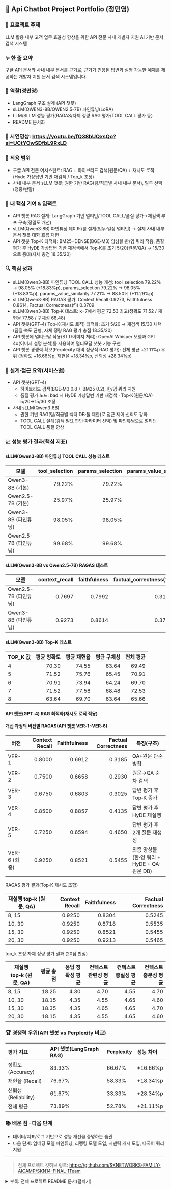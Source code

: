## 🧭 Api Chatbot Project Portfolio (정민영)

### 🧾 프로젝트 주제
LLM 활용 내부 고객 업무 효율성 향상을 위한 API 전문 사내 개발자 지원 AI 기반 문서 검색 시스템

### ✨ 한 줄 요약
구글 API 문서와 사내 내부 문서를 근거로, 근거가 인용된 답변과 실행 가능한 예제를 제공하는 개발자 지원 문서 검색 시스템입니다.

### 🙋 역할(정민영)
- LangGraph 구조 설계 (API 챗봇)
- sLLM(QWEN3-8B/QWEN2.5-7B) 파인튜닝(LoRA)
- LLM/SLLM 성능 평가(RAGAS/자체 정량 RAG 평가/TOOL CALL 평가 등)
- README 문서화

### 🔗 시연영상: https://youtu.be/fQ38bUQxsQo?si=UCtYOwSDfbL9RxLD

### 📌 적용 범위
- 구글 API 전문 어시스턴트: RAG + 하이브리드 검색(원문/QA) + 재시도 로직(Hyde 가상답변 기반 재검색 / Top_k 조정)
- 사내 내부 문서 sLLM 챗봇: 권한 기반 RAG(팀/직급별 사내 내부 문서), 말투 선택(정중/반말)

### 🧩 내 핵심 기여 & 임팩트
- API 챗봇 RAG 설계: LangGraph 기반 멀티턴/TOOL CALL/품질 평가→재검색 루프 구축(정밀도 개선)
- sLLM(Qwen3‑8B) 파인튜닝 데이터/룰 설계(업무·일상 멀티턴) → 실제 사내 내부 문서 챗봇 대화 흐름 재현
- API 챗봇 Top‑K 최적화: BM25+DENSE(BGE‑M3) 앙상블·한/영 쿼리 적용, 품질 평가 후 HyDE 가상답변 기반 재검색에서 Top‑K를 초기 5/20(원문/QA) → 15/30으로 증대(자체 총점 18.35/20)

### 🔍 핵심 성과
- sLLM(Qwen3‑8B) 파인튜닝 TOOL CALL 성능 개선: tool_selection 79.22% → 98.05% (+18.83%p), params_selection 79.22% → 98.05% (+18.83%p), params_value_similarity 77.21% → 88.50% (+11.29%p)
- sLLM(Qwen3‑8B) RAGAS 평가: Context Recall 0.9273, Faithfulness 0.8614, Factual Correctness(f1) 0.3709
- sLLM(Qwen3‑8B) Top‑K 테스트: k=7에서 평균 72.53 최고(정확도 71.52 / 재현율 77.58 / 구체성 68.48)
- API 챗봇(GPT‑4) Top‑K(재시도 로직) 최적화: 초기 5/20 → 재검색 15/30 채택(품질·속도 균형, 자체 정량 RAG 평가 총점 18.35/20)
- API 챗봇에 멀티모달 적용(STT/이미지 처리): OpenAI Whisper 모델과 GPT 4o(이미지 설명 분석)를 사용하여 멀티모달 챗봇 기능 구현
- API 챗봇 경쟁력 확보(Perplexity 대비 정량적 RAG 평가): 전체 평균 +21.11%p 우위 (정확도 +16.66%p, 재현율 +18.34%p, 신뢰성 +28.34%p)

### 🧭 설계·접근 요약(서비스별)
- API 챗봇(GPT‑4)
  - 하이브리드 검색(BGE‑M3 0.8 + BM25 0.2), 한/영 쿼리 지원
  - 품질 평가 노드: bad 시 HyDE 가상답변 기반 재검색 · Top‑K(원문/QA) 5/20→15/30 조정
- 사내 sLLM(Qwen3‑8B)
  - 권한 기반 RAG(팀/직급별 벡터 DB·툴 제한)로 접근 제어·신뢰도 강화
  - TOOL CALL 설계(검색 필요 판단·파라미터 선택) 및 파인튜닝으로 멀티턴 TOOL CALL 품질 향상

### 📈 성능 평가 결과(핵심 지표)

#### sLLM(Qwen3‑8B) 파인튜닝 TOOL CALL 성능 테스트

| 모델 | tool_selection | params_selection | params_value_similarity |
|---|---:|---:|---:|
| Qwen3-8B (기본) | 79.22% | 79.22% | 77.21% |
| Qwen2.5-7B (기본) | 25.97% | 25.97% | 67.33% |
| Qwen3-8B (파인튜닝) | 98.05% | 98.05% | 88.50% |
| Qwen2.5-7B (파인튜닝) | 99.68% | 99.68% | 87.55% |

#### sLLM(Qwen3‑8B vs Qwen2.5-7B) RAGAS 테스트

| 모델 | context_recall | faithfulness | factual_correctness(f1) |
|---|---:|---:|---:|
| Qwen2.5-7B (파인튜닝) | 0.7697 | 0.7992 | 0.3191 |
| Qwen3-8B (파인튜닝) | 0.9273 | 0.8614 | 0.3709 |

#### sLLM(Qwen3‑8B) Top‑K 테스트

| TOP_K 값 | 평균 정확도 | 평균 재현율 | 평균 구체성 | 전체 평균 |
|---------|---:|---:|---:|---:|
| 4       | 70.30 | 74.55 | 63.64 | 69.49 |
| 5       | 71.52 | 75.76 | 65.45 | 70.91 |
| 6       | 70.91 | 73.94 | 64.24 | 69.70 |
| 7       | 71.52 | 77.58 | 68.48 | 72.53 |
| 8       | 63.64 | 69.70 | 63.64 | 65.66 |

#### API 챗봇(GPT‑4) RAG 최적화(재시도 로직 적용)

#### 개선 과정의 버전별 RAGAS(API 챗봇 VER‑1~VER‑6)

| 버전 | Context Recall | Faithfulness | Factual Correctness | 특징(구조) |
|---|---:|---:|---:|---|
| VER-1 | 0.8000 | 0.6912 | 0.3185 | QA+원문 단순 병합 |
| VER-2 | 0.7500 | 0.6658 | 0.2930 | 원문→QA 순차 검색 |
| VER-3 | 0.6750 | 0.6803 | 0.3025 | 답변 평가 후 Top‑K 증가 |
| VER-4 | 0.8500 | 0.8857 | 0.4135 | 답변 평가 후 HyDE 재실행 |
| VER-5 | 0.7250 | 0.6594 | 0.4650 | 답변 평가 후 2개 질문 재생성 |
| VER-6 (최종) | 0.9250 | 0.8521 | 0.5455 | 최종 앙상블(한·영 쿼리 + HyDE + QA·원문 DB) |


RAGAS 평가 결과(Top‑K 재시도 조합)

| 재실행 top‑k (원문, QA) | Context Recall | Faithfulness | Factual Correctness |
|---|---:|---:|---:|
| 8, 15  | 0.9250 | 0.8304 | 0.5245 |
| 10, 30 | 0.9250 | 0.8718 | 0.5535 |
| 15, 30 | 0.9250 | 0.8521 | 0.5455 |
| 20, 30 | 0.9250 | 0.9213 | 0.5465 |

top_k 조정 자체 정량 평가 결과 (20점 만점)

| 재실행 top‑k (원문, QA) | 평균 총점 | 응답 정확성 평균 | 컨텍스트 관련성 평균 | 컨텍스트 충실성 평균 | 컨텍스트 충분성 평균 |
|---|---:|---:|---:|---:|---:|
| 8, 15  | 18.25 | 4.30 | 4.70 | 4.55 | 4.70 |
| 10, 30 | 18.15 | 4.35 | 4.55 | 4.65 | 4.60 |
| 15, 30 | 18.35 | 4.35 | 4.65 | 4.65 | 4.70 |
| 20, 30 | 18.15 | 4.35 | 4.55 | 4.65 | 4.60 |

### 🏆 경쟁력 우위(API 챗봇 vs Perplexity 비교)

| 평가 지표 | API 챗봇(LangGraph RAG) | Perplexity | 성능 차이 |
|:---------|:----------------------|:-----------|:---------|
| 정확도 (Accuracy) | 83.33%                | 66.67% | +16.66%p |
| 재현율 (Recall) | 76.67%                | 58.33% | +18.34%p |
| 신뢰성 (Reliability) | 61.67%                | 33.33% | +28.34%p |
| 전체 평균 | 73.89%                | 52.78% | +21.11%p |


### 📚 배운 점 · 다음 단계
- 데이터/지표/로그 기반으로 성능 개선을 증명하는 습관
- 다음 단계: 임베딩 모델 파인튜닝, 리랭킹 모델 도입, 시맨틱 캐시 도입, 다국어 쿼리 지원

---

> 전체 프로젝트 깃허브 링크: https://github.com/SKNETWORKS-FAMILY-AICAMP/SKN14-FINAL-1Team

<details>
<summary>부록: 전체 프로젝트 README 문서(펼치기)</summary>

# 🚀 SK네트웍스 Family AI 과정 14기 1팀 - Final Project
<a id="toc-site"></a>
## 🔗 운영 사이트: [https://code-nova.dev](https://code-nova.dev)

<a id="toc-demo"></a>
## 🎥 시연 영상
[![시연 영상 썸네일](https://img.youtube.com/vi/fQ38bUQxsQo/hqdefault.jpg)](https://youtu.be/fQ38bUQxsQo?si=UCtYOwSDfbL9RxLD)

## **❇️ 프로젝트명 : CodeNova**  
LLM 활용 내부 고객 업무 효율성 향상을 위한 API 전문 사내 개발자 지원 AI 기반 문서 검색 시스템  

---


## 🙌 팀원

|                                                     | 이름 | 역할 | 담당 업무                                                           |
|:---------------------------------------------------:|:-----|:-----|:----------------------------------------------------------------|
|  <img src="images/profile_nakung.png" width="200">  | **이나경** | PM | 프로젝트 총 일정 관리, 문서 검색 기능, 검색 성능 평가, 최종 발표                         |
|  <img src="images/profile_jungi.png" width="200">   | **김준기** | PM | CI/CD 및 배포 및 모니터링, 사내 내부 문서 FastAPI 설계, sLLM Finetuning         |
| <img src="images/profile_minyoung.png" width="200"> | **정민영** | 팀원 | Langgraph 설계, sLLM Finetuning, Langgraph/sLLM 성능 테스트, README 작성 |
|  <img src="images/profile_yungi.png" width="200">   | **안윤지** | 팀원 | 마이페이지 기능 개발, Langgraph 개선 및 성능 테스트, 프로젝트 리소스 관리                 |
|  <img src="images/profile_jeehee.png" width="200">  | **이원지희** | 팀원 | 로그인/회원가입/승인대기/승인거부 페이지 개발                                       |
|  <img src="images/profile_jaewoo.png" width="200">  | **김재우** | 팀원 | 웹페이지 템플릿(프론트엔드) 제작, 커뮤니티 페이지 개발                                 |

---

## 📑 목차
- [프로젝트 개요](#toc-overview)
- [시장조사 및 BM](#BM)
- [기술 스택](#toc-tech)
- [시스템 아키텍처](#toc-arch)
- [주요 구성요소](#toc-services)
- [주요 기능](#toc-features)
- [프로젝트 User-Flow](#toc-userflow)
- [AI 모델링](#toc-aimodel)
- [AI 모델 경쟁력 분석](#toc-competitive)
- [피드백 수용 및 개선 내용](#toc-feedback)
- [사용 데이터](#toc-data)
- [데이터 전처리 과정](#toc-preprocess)
- [ERD](#toc-erd)
- [프로젝트 성과 및 향후 보완점](#toc-achievement)
- [향후 과제](#toc-future)
- [팀원 회고](#toc-retrospective)

## 📌 프로젝트 개요
API 문서는 방대한 문서와 복잡한 구조로 인해 개발자가 필요한 정보를 신속하게 찾기 어렵습니다.  

본 프로젝트는 **RAG + LLM 기반 문서 검색 시스템**을 구축하여 내부 개발자의 **검색 효율성**과 **업무 생산성**을 높이는 것을 목표로 합니다.  

이 시스템은 아래와 같이 크게 **API 전문 어시스턴트**과 **사내 내부 문서 전문 SLLM 챗봇**으로 구성됩니다.  

- **API 전문 어시스턴트**:  
  - **OpenAI GPT-4o 기반 챗봇**
  > API Q&A, 예제 코드, 오류 해결 등 **API 문서에 대한 전반적인 질의응답**을 지원하는 챗봇. 사용자가 질문을 입력하면 관련 문서를 벡터 DB에서 검색하여 최적의 답변을 제공합니다.  

  - **API 문서 원문 검색**:  
  > 사용자가 입력한 검색어에 대한 **의미 기반 검색**을 통해 API 문서 원문 링크를 빠르게 찾을 수 있는 기능. 
  > 
  > 사용자가 특정 키워드나 의미를 입력하면 관련 원문 링크를 제공하여 구체적인 정보에 쉽게 접근할 수 있게 합니다.  

- **사내 내부 문서 전문 sLLM 챗봇**:  
  > 사내 정책·규정·기술 자료를 검색할 수 있으며, **권한 기반 보안 필터**를 적용해 사용자의 직급과 부서에 맞는 문서만 열람 가능하도록 합니다.
  >
  > 또한, **사내 전용 말투·용어·보고체계**를 반영하여 내부 직원들이 친숙하고 실질적인 도움을 받을 수 있도록 최적화된 대화 경험 제공합니다.
  > 
  > 그리고 사용자가 공손/친구 말투 중 선택할 수 있도록 하여, 원하는 형태의 챗봇 응답을 받을 수 있도록 하는 사용자 경험을 제공합니다. 


---

<a id="BM"></a>
## 📊 시장 조사 및 BM

### 시장 규모
- **글로벌 AI 소프트웨어 시장**: 2028년 6,788억 달러 전망  
- **국내 AI 산업**: 2024년 6조 3,000억 원 (응용 소프트웨어 2조 6,700억 원, 최대 비중)

### 타겟 고객
- API(구글 등)를 활용하는 **사내 개발자 / 엔지니어**
- API 연관 서비스 및 연동 솔루션 관련 부서

### 비즈니스 모델 (BM)
- **구독형 라이선스**: 월/연 단위 과금, 기능별·사용자 수 차등 요금제
- **엔터프라이즈 계약**: 맞춤형 데이터 연동, 기술 지원 포함  

---



## ⚙️ 기술 스택

<a id="toc-tech"></a>

| 항목                  | 내용                                                                                                                                                                                                                                                                                                                                                                                                                                  |
|:--------------------|:------------------------------------------------------------------------------------------------------------------------------------------------------------------------------------------------------------------------------------------------------------------------------------------------------------------------------------------------------------------------------------------------------------------------------------|
| **Frontend**        | ![Django](https://img.shields.io/badge/Django-092E20?style=for-the-badge&logo=django&logoColor=white) ![HTML5](https://img.shields.io/badge/HTML5-E34F26?style=for-the-badge&logo=html5&logoColor=white) ![CSS3](https://img.shields.io/badge/CSS3-1572B6?style=for-the-badge&logo=css3&logoColor=white) ![JavaScript](https://img.shields.io/badge/JavaScript-F7DF1E?style=for-the-badge&logo=javascript&logoColor=black) |
| **Backend**         | ![Django](https://img.shields.io/badge/Django-092E20?style=for-the-badge&logo=django&logoColor=white) ![FastAPI](https://img.shields.io/badge/FastAPI-009688?style=for-the-badge&logo=fastapi&logoColor=white) ![Gunicorn](https://img.shields.io/badge/Gunicorn-6DA55F?style=for-the-badge&logo=gunicorn&logoColor=white) ![Uvicorn](https://img.shields.io/badge/Uvicorn-FFA500?style=for-the-badge&logo=uvicorn&logoColor=white) |
| **DB**              | ![MySQL](https://img.shields.io/badge/MySQL-4479A1?style=for-the-badge&logo=mysql&logoColor=white) ![Chroma](https://img.shields.io/badge/Chroma-4B8BEA?style=for-the-badge&logo=python&logoColor=white)                                                                                                                                                                                                                            |
| **Infra**           | ![AWS](https://img.shields.io/badge/Amazon%20AWS-232F3E?style=for-the-badge&logo=amazon-aws&logoColor=white) ![S3](https://img.shields.io/badge/Amazon%20S3-569A31?style=for-the-badge&logo=amazons3&logoColor=white) ![Docker](https://img.shields.io/badge/Docker-2496ED?style=for-the-badge&logo=docker&logoColor=white) ![Nginx](https://img.shields.io/badge/Nginx-009639?style=for-the-badge&logo=nginx&logoColor=white) ![RunPod](https://img.shields.io/badge/RunPod-FF4500?style=for-the-badge&logo=cloudflare&logoColor=white) ![vLLM](https://img.shields.io/badge/vLLM-000000?style=for-the-badge&logo=lightning&logoColor=white) |
| **CI/CD**           | ![GitHub Actions](https://img.shields.io/badge/GitHub%20Actions-2088FF?style=for-the-badge&logo=github-actions&logoColor=white) ![AWS Elastic Beanstalk](https://img.shields.io/badge/AWS%20Elastic%20Beanstalk-232F3E?style=for-the-badge&logo=amazon-aws&logoColor=white)                                                                                                                                                         |
| **Embedding Model** | ![BGE-M3](https://img.shields.io/badge/BGE--M3-000000?style=for-the-badge&logo=huggingface&logoColor=white)                                                                                                                                                                                                                                                                                                                         |
| **LLM Model**       | ![GPT-4](https://img.shields.io/badge/GPT--4-4B91FF?style=for-the-badge&logo=openai&logoColor=white) ![Qwen3-8B](https://img.shields.io/badge/Qwen3--8B%20(on%20RunPod%20+%20vLLM)-FF6F00?style=for-the-badge&logo=alibabacloud&logoColor=white) |
| **Orchestration**   | ![LangGraph](https://img.shields.io/badge/LangGraph-1E90FF?style=for-the-badge&logo=graphviz&logoColor=white) ![LangChain](https://img.shields.io/badge/LangChain-2E8B57?style=for-the-badge&logo=chainlink&logoColor=white) |
| **Evaluation**      | ![RAGAS](https://img.shields.io/badge/RAGAS-000000?style=for-the-badge&logo=python&logoColor=white) |
| **Collaboration**   | ![Git](https://img.shields.io/badge/Git-F05032?style=for-the-badge&logo=git&logoColor=white) ![GitHub](https://img.shields.io/badge/GitHub-181717?style=for-the-badge&logo=github&logoColor=white) ![Notion](https://img.shields.io/badge/Notion-000000?style=for-the-badge&logo=notion&logoColor=white) ![Discord](https://img.shields.io/badge/Discord-7289DA?style=for-the-badge&logo=discord&logoColor=white) |
| **Development**     | ![VS Code](https://img.shields.io/badge/VS%20Code-007ACC?style=for-the-badge&logo=visual-studio-code&logoColor=white) ![PyCharm](https://img.shields.io/badge/PyCharm-000000?style=for-the-badge&logo=pycharm&logoColor=white) |

---

## ⚙️ 시스템 아키텍처

<a id="toc-arch"></a>

> ![architecture.png](images/architecture.png)
>
> 본 시스템은 Django 기반 웹 애플리케이션, FastAPI 서비스, LLM(OpenAI GPT-4), sLLM(Qwen3-8B 파인튜닝 모델)로 구성됩니다.  
> 
> 대부분의 애플리케이션은 **AWS Elastic Beanstalk** 환경에서 **Docker 컨테이너** 형태로 배포됩니다.  
> 
> 다만, **MySQL DB는 별도의 AWS EC2 인스턴스** 위에서 Docker 컨테이너로 운영됩니다.  

---

### 🔹 주요 구성 요소

<a id="toc-services"></a>

1. **웹 애플리케이션 계층**
   - **Django (Gunicorn/Uvicorn)**: 메인 백엔드 프레임워크, OpenAI GPT-4 API 연동
   - **Nginx Proxy + Application Load Balancer (ALB)**: 외부 요청을 HTTPS/HTTP로 수신 후 Django 컨테이너로 전달
   - **AWS Route53**: 도메인 관리 및 HTTPS 라우팅 (`https://code-nova.dev`, `http://sllm.code-nova.site`)

2. **데이터베이스 계층**
   - **MySQL (별도 AWS EC2 인스턴스 내 Docker 컨테이너)**: 사용자 계정 정보, 채팅 내역, 커뮤니티 내용 등 저장
   - **Chroma Vector DB**: 챗봇 RAG 검색용 벡터 데이터베이스

3. **스토리지 계층**
   - **AWS S3**: 채팅 이미지, 프로필 이미지 파일 저장소

4. **AI 모델 계층**
   - **LLM (OpenAI GPT-4)**: 주 대화 모델로서 범용적인 질의응답 처리
   - **sLLM (Qwen3-8B Fine-tuned, RunPod + vLLM)**: 파인튜닝된 도메인 특화 모델, RunPod GPU 환경에서 vLLM을 통해 서빙  
   - **FastAPI 서비스**: sLLM inference API 제공 (Nginx Proxy와 연동)

5. **CI/CD 파이프라인**
   - **GitHub → DockerHub → AWS EB**
   - 로컬 개발(예: PyCharm) 후 GitHub에 Push
   - `main` 브랜치 Merge 시 **GitHub Actions**가 Docker Image를 빌드 및 DockerHub에 업로드
   - Elastic Beanstalk이 최신 이미지를 Pull 받아 자동 배포

---

## ✔️ 주요 기능
<a id="toc-features"></a>
### **🌎 구글 API 전문 어시스턴트**

- **OpenAI GPT-4 기반 멀티모달 챗봇**:  

  > 구글 API Q&A, 예제 코드, 오류 해결 등 **구글 API 문서 전반에 대한 질의응답**을 지원합니다.  
  > 
  > 텍스트 입력뿐 아니라 **오류 코드 스니펫**이나 **API 관련 캡처 이미지**도 인식하여, **API 사용법 / 오류 해결법 / 예시 코드**를 함께 제공합니다.
  >
  > ![apichat.png](images/apichat.png)
  >
  > 또한 **이전 대화 맥락**을 반영하여 연속적인 대화에서도 정확한 답변을 유지합니다.  
  >
  > ![apichat_history.png](images/apichat_history.png)

- **API 질문 분기 처리**:  
  > 입력된 질문 유형에 따라 효율적으로 분기 처리합니다.  
  >
  > ◆ **API 관련 질문** → 문서 검색 + GPT-4 기반 응답
  > 
  > 
  > ![img.png](images/apichat1.png)
  >
  > ◆ **일상 대화** → 일반 대화 모드로 응답
  > 
  > 
  > ![img.png](images/apichat2.png)
  > ◆ **지원하지 않는 질문(예: GitFlow, 사내 업무 질문 등)** → "지원 범위 외 질문"으로 안내  
  > 
  > 
  > ![img.png](images/apichat3.png)

- **음성 입력 지원 (Whisper 연동)**:  
  > OpenAI **Whisper 모델**을 연동하여, 사용자의 **음성 입력을 실시간으로 텍스트 변환**하고  
  > 변환된 내용을 기반으로 질의응답을 수행합니다.  
  > 
  > ![img.png](images/apichat4.png)

- **구글 API 문서 검색 기능**:  
  > **유사도 기반 검색**을 통해 관련된 문서 원문을 빠르게 찾아 원문 링크를 보여줍니다.
  > 
  > 검색된 문서 중 **가장 유사도가 높은 Top N개 문서**를 사용자에게 제공하며, **N 값은 사용자가 직접 조절 가능**합니다.  
  > 
  > 또한 관련 원문 링크를 함께 제공하여, 세부 정보를 쉽게 확인할 수 있도록 지원합니다.
  > 
  > ![img.png](images/api1.png)

### **🧑‍💼 사내 문서 sLLM 챗봇**

- **모델 및 학습 특성**:  
  > **Qwen3-8B 모델**을 **LoRA 방식으로 파인튜닝**하여 구축된 챗봇입니다.  
  > 
  > 학습 과정에서 **일상 대화**, **문서 검색 질의응답(RAG)**, 말투(공손/반말)뿐만 아니라, **멀티턴 TOOL CALL 패턴**까지 반영하여, 대화 맥락을 고려한 자연스러운 응답이 가능합니다.  
  > 
  > 추가로, 사용자가 원하는 말투를 선택할 수 있도록 지원합니다.  

- **내부 문서 검색 및 응답**:  
  > **사내 문서 검색**과 관련된 질문은 **RAG 기반 검색**을 통해 정확한 답변을 제공합니다.  
  >  
  > 이 과정에서 **직급 및 권한에 따른 문서 접근 제어** (벡터 db 분리 및 tool 제한)를 적용해 보안이 강화된 검색 환경을 보장합니다.
  > 
  > 아래는 프론트엔드팀원이 백엔드 문서에 접근할 수 없고, 프론트엔드 문서만 접근할 수 있는 실제 예시 이미지입니다.
  > 
  > ![img.png](images/internal_chat1.png)

- **일상 대화 응답**:  
  > 사내 문서 검색 이외의 **일상 질문**에 대해서는, 파인튜닝된 **Qwen3-8B 모델 자체**의 대화 능력을 활용하여 응답합니다.  
  > 
  > ![img.png](images/internal_chat2.png)

- **커뮤니케이션 톤**:  
  > **사내 말투와 용어**를 반영해 조직 내부 커뮤니케이션에 맞는 톤과 스타일로 응답하며,  
  >
  > 사용자 선택에 따라 **공손한 말투**와 **친구 말투 톤** 모두 자연스럽게 지원합니다.
  > 
  > ![img.png](images/internal_chat_select.png)
  > 
  > ◆ 공손한 말투 예시
  > 
  > 
  > ![img.png](images/internal_chat3.png)
  > 
  > ◆ 친구 말투 예시
  > 
  > 
  > ![img.png](images/internal_chat4.png)


---

### **⚙️ 부가기능**

- **대화 카드 저장**:  
  > 팀 내에서 중요한 **코드 자산**이나 **API 사용 예시** 등을 **대화 카드**로 저장할 수 있습니다.  
  > 
  > ![img.png](images/card1.png)
  > 
  > ![img_1.png](images/card2.png)
  > 
  > 저장된 카드는 **마이페이지에서 확인 가능**하며, **자세히 보기** 기능을 통해서 저장한 대화 내용을 확인할 수 있고, **채팅 보러가기** 기능을 통해 해당 카드가 속한 대화 세션으로 바로 이동할 수 있습니다.  
  > 
  > ![img.png](images/card3.png)
  > 
  > ![img_1.png](images/card4.png)
  > 
  > 이를 통해 팀 내 지식 관리와 코드 자산 공유가 촉진되어 업무 효율성을 높입니다.  

- **API 키 관리**:  
  > API 키를 **저장, 수정, 삭제, 복사**할 수 있는 기능으로, 사용자는 자신의 API 키를 손쉽게 관리할 수 있습니다.
  > 
  > ![img.png](images/apikey.png)

- **커뮤니티**:  
  > 사용자들이 **코드 예제, API 사용법, 문제 해결**뿐 아니라 **일상적인 주제**에 대해서도 자유롭게 의견을 나눌 수 있는 커뮤니티 기능을 제공합니다.  
  > 
  > 이를 통해 개발자 간의 정보 공유는 물론, 친목 도모와 소통의 장으로도 활용할 수 있습니다.  
  > 
  > 커뮤니티 내 **베스트 게시글**은 별도로 선별되어 게시판 상단에 노출됩니다.
  > 
  > ![img.png](images/community.png)


---

## ♒ 프로젝트 User-Flow
<a id="toc-userflow"></a>
![img.png](images/userflow2.png)
![img.png](images/userflow.png)


### 🧭 유저 플로우 정리

1. **회원가입 및 승인**
   - 신규 유저는 회원가입 후 `status: pending` 상태로 등록
   - 관리자가 승인해야 로그인 가능

2. **메인 내비게이션: 로그인 후 유저는 네 가지 주요 기능을 이용할 수 있음**
   - **API 챗봇 (API Q&A)**
   - **사내 문서 검색 sLLM**
   - **마이페이지 (키 관리 / 카드 관리 / 내 정보 수정)**
   - **커뮤니티 Q&A**

3. **API 챗봇 (API Q&A)**
   - 입력: 이미지 / 음성 / 텍스트
   - 관련 문서 검색 (RAG) 및 응답 생성
   - 답변 생성 후 대화 내용 표시
   - 유저가 원하는 경우 **대화 카드 저장** 가능
   - 저장된 카드는 마이페이지에서 확인 및 재접속 가능

4. **API 원문 링크 검색**
   - 입력: 텍스트
   - 유사도 기반으로 원문 링크 검색 기능 제공 (검색어 입력 시 관련 원문 링크 제공)
   - 검색된 원문 링크 클릭 시, 해당 원문 사이트로 바로 이동

5. **사내 문서 검색 sLLM**
   - 직급 및 권한 확인 후 문서 검색 가능
   - RAG 기반 문서 답변 및 대화 내용 표시
   - 필요 시 **대화 카드 자동 저장** 기능 지원

6. **마이페이지**
   - **API 키 관리** (등록 / 수정 / 삭제 / 복사)
   - **대화 카드 관리** (목록 확인, 선택 시 해당 세션으로 이동)
   - **내 정보 수정** 가능

7. **커뮤니티 Q&A**
   - 질문, 답변, 댓글, 좋아요 기능 제공
   - **베스트 게시글**은 커뮤니티 상단에 노출
   - 개발/코드뿐 아니라 **일상 관련 주제**도 지원 → 친목 도모 가능

---

## 🔍 AI 모델링
<a id="toc-aimodel"></a>

### ① 사내 문서 기반 RAG: Qwen 모델(LoRA 파인튜닝)

### 개요

| 항목 | 내용                                                                                           |
|---|----------------------------------------------------------------------------------------------|
| 목적 | 사내 문서 기반 챗봇용 소형 LLM 파인튜닝 (업무/일상 통합)                                                          |
| 대상 모델 | Qwen3-8B(메인), Qwen2.5-7B-Instruct(비교)                                                        |
| 데이터 | `qwen3_company_train_dataset_combined.json` (팀별: Backend/Frontend/Data_AI/CTO, 말투: 공손/친구 말투) |

### 학습 설정

| 항목 | 값 |
|---|---|
| 하이퍼파라미터 | epochs=3, per_device_train_batch_size=4, grad_accum=2, lr=1e-4, optimizer=adamw_torch_fused, dtype=bfloat16, max_len=8192 |
| LoRA | alpha=32, dropout=0.1, rank=8, target=["q_proj","v_proj"], bias=none |
| 최적화 | gradient_checkpointing=True, grad_clip=0.3, warmup_ratio=0.03, scheduler=constant |
| 모니터링/출력 | log_every=10 steps, save_every=50 steps, output_dir=`qwen3-8b-informal-formal` |
| 전처리 | Qwen chat 템플릿, assistant 응답만 라벨링, 배치 최대 길이 패딩, 토큰 최대 8192 |

#### sLLM 학습 결과 요약

<img src="images/sllm_tool.png" alt="sLLM 학습 결과 요약" width="400" />

1. 학습 데이터 구성
   - 문서 검색 질문 → tool_call → tool_response → 모델 답변
   - 일상 질문 → 모델이 바로 답변(툴 호출 없음)

2. 학습 효과
   - 질문 유형(검색/일상)을 구분하고, 필요한 경우에만 툴을 호출하도록 학습됨

3. 실행 흐름
   - 사용자 질문 입력 → 질문 유형 판별(멀티턴 맥락 고려)
   - 검색 질문 → 툴 호출 후 결과 기반 응답
   - 일상 질문 → 바로 답변

4. 학습 결과
   - Qwen3-8B 파인튜닝 델타는 툴 기반 응답과 직접 답변을 모두 학습했으며,
     실행 시점에서도 질문에 따라 툴 호출 여부를 정확히 판단하고 응답할 수 있음

### 성능 평가

- **멀티턴 TOOL CALL 성능 평가**

> #### 평가 기준

| 지표 | 목표 | 계산 | 해석 |
|---|---|---|---|
| tool_selection | 정답과 예측의 TOOL NAME 일치 여부 평가 | 정답에 tool_call 있는 샘플 중, 예측이 맞은 개수 / 총 샘플 수 | 정확한 도구를 선택했는지 평가 |
| params_selection | 파라미터 키(TOOL CALL의 키) 일치 정도 평가 | 정답 키와 예측 키의 매칭 수 / (정답 키 수 + 예측에만 있는 키 수) | 필요한 키를 정확히 선택했고 불필요한 키를 추가하지 않았는지 평가 |
| params_value_similarity | 공통 키의 값 유사도 평가 | 형태소 Jaccard(0.6) + 문자 유사도(0.4)의 평균 유사도 | 선택된 값(TOOL CALL 키의 값)들이 얼마나 정확히 일치하는지 평가 |

> #### 평가 결과

| 모델 | tool_selection | params_selection | params_value_similarity |
|---|---:|---:|---:|
| Qwen3-8B (기본) | 79.22% | 79.22% | 77.21% |
| Qwen2.5-7B (기본) | 25.97% | 25.97% | 67.33% |
| Qwen3-8B (파인튜닝) | 98.05% | 98.05% | 88.50% |
| Qwen2.5-7B (파인튜닝) | 99.68% | 99.68% | 87.55% |


- **RAGAS 평가 (LLM+자체 데이터셋 55개)**

> #### 평가 기준

| 지표 | 설명 |
|---|---|
| Context Recall | 검색된 문맥이 질문과 기준 정답을 얼마나 잘 포괄하는지 |
| Faithfulness | 생성된 답변이 검색된 문맥에 얼마나 충실한지 |
| Factual Correctness (mode = f1) | 생성된 답변이 기준 정답과 의미적으로 얼마나 일치하는지 (F1 스코어 기반) |

> #### 평가 결과
| 모델 | context_recall | faithfulness | factual_correctness(f1) |
|---|---:|---:|---:|
| Qwen2.5-7B (파인튜닝) | 0.7697 | 0.7992 | 0.3191 |
| Qwen3-8B (파인튜닝) | 0.9273 | 0.8614 | 0.3709 |

- **자체 정량 RAG 평가**

> #### 평가 기준

| 지표 | 정의 | 점수(0~3) | 100점 환산 |
|---|---|---:|---|
| 정확도 (Accuracy) | 시스템 답변이 기준 정답과 얼마나 일치하는지 | 0~3 | (정확도 점수 / 3) × 100 |
| 재현율 (Recall) | 기준 정답의 중요한 정보를 얼마나 재현했는지 | 0~3 | (재현율 점수 / 3) × 100 |
| 구체성 (Specificity) | 세부 사항을 얼마나 구체적으로 설명했는지 | 0~3 | (구체성 점수 / 3) × 100 |

> #### 평가 결과

| 모델 | 정확도 | 재현율 | 구체성 | 평균 |
|---|---:|---:|---:|---:|
| Qwen2.5-7B (파인튜닝) | 67.27 | 70.91 | 55.76 | 64.65 |
| Qwen3-8B (파인튜닝) | 70.91 | 74.55 | 65.45 | 70.30 |

- **벡터 DB 검색 TOP_K 테스트(LLM 기반 정량적 RAG 평가)**

> #### 평가 기준

| 항목 | 목표 | 기준 | 100점 환산 |
|---|---|---|---|
| 정확도 (Accuracy) | 시스템 답변이 기준 정답과 얼마나 일치하는지 | 3점: 완벽 일치<br>2점: 약간 차이<br>1점: 핵심 맞지만 세부 누락<br>0점: 큰 차이 | (점수 / 3) * 100 |
| 재현율 (Recall) | 기준 정답의 중요한 정보를 얼마나 잘 재현했는지 | 3점: 모든 핵심 정보 재현<br>2점: 핵심 정보 재현, 세부 부족<br>1점: 핵심 정보 누락<br>0점: 많이 누락 | (점수 / 3) * 100 |
| 구체성 (Specificity) | 세부 사항(매개변수, 예시 등)을 얼마나 구체적으로 설명했는지 | 3점: 구체적 설명 및 예시 포함<br>2점: 매개변수 설명, 예시 부족<br>1점: 기본 설명만<br>0점: 세부 누락 | (점수 / 3) * 100 |
| 최종 평균 점수 | 정확도+재현율+구체성의 평균 | - | (정확도+재현율+구체성) / 3 |

> #### 평가 결과

| TOP_K 값 | 평균 정확도 | 평균 재현율 | 평균 구체성 | 전체 평균 |
|---------|---:|---:|---:|---:|
| 4       | 70.30 | 74.55 | 63.64 | 69.49 |
| 5       | 71.52 | 75.76 | 65.45 | 70.91 |
| 6       | 70.91 | 73.94 | 64.24 | 69.70 |
| **7**       | **71.52** | **77.58** | **68.48** | **72.53** |
| 8       | 63.64 | 69.70 | 63.64 | 65.66 |

> 결론: k=7일 때 가장 높은 평균 성능(72.53)을 기록하였으며, 벡터 DB 유사도 검색 시 최적의 k 값은 7로 판단됨.

### 기술적 특징 및 결론
- **기술**: bfloat16, Gradient Checkpointing, LoRA, Chat 템플릿, TOOL CALL/RESPONSE 구조, 팀별 특화 검색 도구
- **대화 처리**: 시스템/사용자 메시지 구분
- **도구 호출**: 문서 검색 기반 정확한 답변 생성
- **성과 분석**: 베이스 대비 TOOL CALL 대폭 개선(Qwen2.5-7B: +73.71%p, Qwen3-8B: +18.83%p). 파인튜닝 후 Qwen2.5-7B는 tool_selection 1%p 높고, Qwen3-8B는 value_similarity 1%p 높음
- **최종 선정**: RAG 전반 우수한 Qwen3-8B 파인튜닝 모델
- **활용**: 팀별 특화 문서 검색, 정확한 RAG 업무 답변, 일상 대화 활용
- **개선 방향**: 질문 유형 확대, 실시간 문서 업데이트 반영, 사용자 피드백 기반 개선


## ② LangGraph 기반 멀티모달 RAG 챗봇: GPT-4 + 하이브리드 검색

### 개요

| 항목 | 내용 |
|---|---|
| 모델 | GPT-4(4o, 4o-mini 혼합, OpenAI API) |
| 목적 | 구글 API 문서 기반 멀티모달 질의응답 |
| 선정 이유 | 멀티모달 강점, JSON 모드/함수호출로 구조화 출력, temperature=0 재현성, OpenAI 생태계 호환, 4o-mini로 비용/지연 최적화, 엔터프라이즈 적합성 |

### 아키텍처/흐름

<img src="images/langgraph1.png" alt="LangGraph 아키텍처/흐름" width="300" />

| 항목 | 내용                                                                                                                                     |
|---|----------------------------------------------------------------------------------------------------------------------------------------|
| 워크플로우 | 이미지 분석 → 질문 분류(api/basic/none) → 쿼리 추출/분리 → LLM 툴 호출(쿼리에 대한 api tags 자동 선택) → 하이브리드 검색 → 답변 생성 → 품질 평가 → (bad 시) 검색 쿼리 재생성 & 재검색 후 재답변 |
| 검색 | Chroma + BGE-m3(가중 0.8, normalize=True) + BM25(가중 0.2), 태그별 BM25 인덱스 캐싱(pkl)                                                           |
| 재시도 전략 | 초기(text_k=5, qa_k=20) → 재검색(text_k=15, qa_k=30)                                                                                        |

### 주요 설정

| 항목 | 값 |
|---|---|
| 메인/분류/추출 | GPT-4o(temperature=0), 쿼리 추출은 JSON 모드 |
| 품질 평가 | GPT-4.1(temperature=0) |
| 임베딩/저장소 | BAAI/bge-m3 + Chroma(원문/QA) |
| 최대 재시도 | 1회 |
| 메모리/히스토리 | MemorySaver, 최근 4개 메시지 유지 |
| 지원 API | 구글 API 11개 태그 |

### 세부 기능

| 기능 | 설명 |
|---|---|
| 멀티모달 | 이미지 자동 분석·텍스트 통합, 이미지-텍스트 연관 질의 처리, S3 이미지 저장/URL 관리 |
| 지능형 검색 | LLM이 적절한 API 태그를 자동 선택하여 검색 |
| 품질 보장 | good/bad 평가, 부정적/회피적 답변 감지, 대체 쿼리 생성 및 재검색 |

### LangGraph 구조 변경사항 / 성능 테스트

#### **1단계: 벡터 DB 구조 선정 (원문 vs QA vs 하이브리드)**

> **평가 조건**
- **합성 데이터셋**: RAGAS를 통해 생성한 20개 합성 질문셋
- **평가 모델**: GPT-4.1-mini
- **평가 지표**:
  - **Context Recall**: 검색된 문맥이 질문과 기준 정답을 얼마나 잘 포괄하는지
  - **Faithfulness**: 생성된 답변이 검색된 문맥에 얼마나 충실한지
  - **Factual Correctness (F1)**: 생성된 답변이 기준 정답과 의미적으로 얼마나 일치하는지
- **평가 대상**: 동일 LangGraph 구조 (벡터 DB 검색을 tool call 통해 진행, 분류 기준 구체화)

> **평가 결과**

| 버전 | Context Recall | Faithfulness | Factual Correctness | 특징 |
|---|---:|---:|---:|---|
| 원문 | 0.6500 | 0.6013 | 0.3475 | 원문 벡터 DB만 사용 |
| QA | 0.7500 | 0.7205 | 0.3130 | QA 벡터 DB만 사용 |
| 원문+QA | 0.8000 | 0.6912 | 0.3185 | 하이브리드 방식 |

> **분석**
- **원문 기반 RAG**: Recall 0.6500, Faithfulness 0.6013, Correctness 0.3475 - 문맥 회수율이 낮고 답변 충실성도 제한적이나, Correctness는 상대적으로 안정적
- **QA 기반 RAG**: Recall 0.7500, Faithfulness 0.7205, Correctness 0.3130 - Recall과 Faithfulness는 개선되었으나 Correctness가 가장 낮음. 검색은 더 잘하지만 정답과의 의미적 일치는 다소 부족
- **원문 + QA 하이브리드**: Recall 0.8000 (최고), Faithfulness 0.6912, Correctness 0.3185 - Recall이 세 구조 중 가장 높아 질문을 더 폭넓게 커버하며, Faithfulness와 Correctness는 중간 수준으로 균형을 보임

> **결론**
- QA 기반 RAG는 질문의 맥락을 잘 회수하나 정답 일치율이 낮고, 원문 기반 RAG는 Correctness는 상대적으로 높지만 Recall이 낮아 보완이 필요
- 두 구조가 잘 처리하는 질문 유형이 상호 보완적임
- **QA 벡터 DB와 원문 벡터 DB를 모두 검색하는 하이브리드 방식**이 Recall 측면에서 가장 우수하며, 답변 충실성과 정확성에서도 균형 잡힌 결과를 보임
- **따라서 하이브리드 방식을 최종 선택**

---

#### **2단계: 하이브리드 구조 최적화**

> **평가 조건**
- **합성 데이터셋**: RAGAS를 통해 생성한 20개 합성 질문셋
- **평가 모델**: GPT-4.1-mini
- **평가 지표**:
  - **RAGAS 평가**:
    - **Context Recall**: 검색된 문맥이 질문과 기준 정답을 얼마나 잘 포괄하는지
    - **Faithfulness**: 생성된 답변이 검색된 문맥에 얼마나 충실한지
    - **Factual Correctness (F1)**: 생성된 답변이 기준 정답과 의미적으로 얼마나 일치하는지
  - **자체 정량 평가** (1~5점 척도):
    - **정답 정확성**: API 계약·권장사항 기준으로 답변의 정확성을 평가
    - **근거 충실성**: 생성된 답변이 검색된 컨텍스트에 얼마나 충실히 기반하는지 평가
    - **컨텍스트 충분성**: 검색된 컨텍스트가 답변을 뒷받침하기에 충분한지 평가

> #### **성능 테스트 결과**

- **RAGAS 평가 결과**

| 버전 | Context Recall | Faithfulness | Factual Correctness | 특징 |
|---|---:|---:|---:|---|
| VER-1 | 0.8000 | 0.6912 | 0.3185 | QA+원문 단순 병합 |
| VER-2 | 0.7500 | 0.6658 | 0.2930 | 원문→QA 순차 검색 |
| VER-3 | 0.6750 | 0.6803 | 0.3025 | 답변 평가 후 Top-K 증가 |
| VER-4 | 0.8500 | 0.8857 | 0.4135 | 답변 평가 후 HyDE 재실행 |
| VER-5 | 0.7250 | 0.6594 | 0.4650 | 답변 평가 후 2개 질문 재생성 |
| VER-6 | 0.8250 | 0.7624 | 0.5000 | 답변 평가 후 3개 검색 쿼리 재생성 |
| VER-7 | 0.8500 | 0.8857 | 0.4135 | QA+원문 앙상블 + 3개 검색 쿼리 재생성 |
| VER-8 | 0.8750 | 0.9128 | 0.5350 | 한·영 쿼리 생성 + HyDE 다국어 가상 답변 |
| **VER-9 (최종)** | **0.9250** | **0.8521** | **0.5455** | **최종 앙상블 모델 (한·영 쿼리 + HyDE + QA+원문 DB)** |

- **자체 정량 평가 결과**

| 버전 | 전체 평균 | 정답 정확성 | 근거 충실성 | 컨텍스트 충분성 | 특징 |
|---|---:|---:|---:|---:|---|
| VER-1 | 72.33 | 71.00 | 75.00 | 71.00 | QA+원문 단순 병합 |
| VER-2 | 65.00 | 63.00 | 67.00 | 65.00 | 원문→QA 순차 검색 |
| VER-3 | 63.67 | 63.00 | 65.00 | 63.00 | 답변 평가 후 Top-K 증가 |
| VER-4 | 67.33 | 65.00 | 70.00 | 67.00 | 답변 평가 후 HyDE 재실행 |
| VER-5 | 70.67 | 70.00 | 72.00 | 70.00 | 답변 평가 후 2개 질문 재생성 |
| VER-6 | 81.33 | 82.00 | 81.00 | 81.00 | 답변 평가 후 3개 검색 쿼리 재생성 |
| **VER-6 (최종)** | **80.67** | **80.00** | **82.00** | **80.00** | **최종 앙상블 모델 (한·영 쿼리 + HyDE + QA+원문 DB)** |

> #### **평가 결과 분석**

**RAGAS 평가:**
- VER-6(최종)이 Context Recall 0.9250, Factual Correctness 0.5455로 가장 높은 성능 기록
- VER-6은 Correctness는 일정 수준 확보했으나, Recall과 Faithfulness에서 VER-7보다 낮음

**자체 정량 평가:**
- VER-6(답변 평가 후 3개 쿼리 재생성)이 높은 점수를 보였으나, 재실행 의존성이 있어 안정성 이슈 존재
- VER-6(최종)은 평균 80.67점으로 높은 점수를 기록하며 첫 실행 안정성 측면에서 유리

> #### **최종 모델 선정 근거**
- **VER-7** 최종 앙상블 모델 선정
- **RAGAS 우수성**: Context Recall 0.9250 (최고), Faithfulness 0.8521 (안정적), Factual Correctness 0.5455 (최고)
- **자체 평가 균형**: 전체 평균 80.67점으로 안정적 성능
- **안정성 확보**: VER-6은 재실행을 반복해야 안정적인 답변을 확보할 수 있어 응답 속도가 느림
- **첫 실행 성공률**: VER-7은 첫 실행에서 실패율이 낮아 빠른 응답 속도와 안정적 성능을 동시에 보장
- **통합 구성**: QA+원문 DB 앙상블, 한·영 쿼리, HyDE 기반 다국어 생성까지 통합
- **균형 잡힌 성능**: RAGAS와 자체평가 모두에서 높고 균형 잡힌 성능을 보임

> #### **Top-K 최적화**

- 비교 조건
  - 동일 합성 데이터셋: RAGAS를 통해 생성한 20개 합성 질문셋 (dataset2.csv)
  - 동일 평가 모델: GPT-4.1-mini
  - 동일 평가 지표

| RAGAS 평가 지표                     | 설명 |
|:--------------------------------|:-----|
| Context Recall                  | 검색된 문맥이 질문과 기준 정답을 얼마나 잘 포괄하는지 |
| Faithfulness                    | 생성된 답변이 검색된 문맥에 얼마나 충실한지 |
| Factual Correctness (mode = f1) | 생성된 답변이 기준 정답과 의미적으로 얼마나 일치하는지 (F1 스코어 기반) |

| 자체 정량 평가 지표 (1~5점) | 설명 |
|:----------------------|:-----|
| 응답 정확성 (Answer Correctness) | 생성 답변의 정확·완전성 평가 |
| 컨텍스트 관련성 (Context Relevance) | 검색 컨텍스트의 질문 관련성 평가 |
| 컨텍스트 충실성 (Context Faithfulness) | 답변이 주어진 컨텍스트에만 근거했는지 평가 |
| 컨텍스트 충분성 (Context Recall) | 컨텍스트가 답변에 충분한 정보 포함 여부 평가 |

- 평가 대상
  - 랭그래프 구조: QA + 원문 벡터 DB 하이브리드 VER9
  - 첫 실행 top-k 고정: 5 (원문), 20 (QA)


- RAGAS 평가 결과

| 재실행 top-k (원문, QA) | Context Recall | Faithfulness | Factual Correctness |
|---|---:|---:|---:|
| 8, 15 | 0.9250 | 0.8304 | 0.5245 |
| 10, 30 | 0.9250 | 0.8718 | 0.5535 |
| **15, 30** | **0.9250** | **0.8521** | **0.5455** |
| 20, 30 | 0.9250 | 0.9213 | 0.5465 |

- 자체 정량 평가 결과 (20점 만점)

| 재실행 top-k (원문, QA) | 평균 총점 | 응답 정확성 평균 | 컨텍스트 관련성 평균 | 컨텍스트 충실성 평균 | 컨텍스트 충분성 평균 |
|---|---:|---:|---:|---:|---:|
| 8, 15 | 18.25 | 4.30 | 4.70 | 4.55 | 4.70 |
| 10, 30 | 18.15 | 4.35 | 4.55 | 4.65 | 4.60 |
| **15, 30** | **18.35** | **4.35** | **4.65** | **4.65** | **4.70** |
| 20, 30 | 18.15 | 4.35 | 4.55 | 4.65 | 4.60 |

- 분석
  - RAGAS 평가: Top-K 조합별로 Context Recall·Faithfulness·Correctness가 모두 큰 차이를 보이지 않음 → Top-K 최적값 결정에서는 RAGAS 점수보다 자체 정량 평가를 중점 고려
  - 자체 정량 평가: 15,30 조합이 평균 총점(18.35)에서 가장 높은 성능 기록

- 최종 선정 근거
  - RAGAS 점수는 조합 간 큰 차이가 없어 세부 지표 균형과 안정성을 보여준 자체 정량 평가를 기준으로 최종 선택
  - [원문/QA] 초기 5,20 → 재시도 시 15,30 설정에서 균형적이고 높은 점수 확보; 속도와 안정성을 모두 고려하여 재검색 Top-K로 선정

> #### **운영 적용**
- Django 웹앱 통합 완료(`apichat` 앱 `utils` 모듈)
- 실시간 대화형 인터페이스 제공

> #### 향후 개선 방향
- **검색**: 시맨틱 캐시, Cross-encoder 리랭킹, embedding 모델 파인튜닝, 다국어 쿼리 지원
- **워크플로우**: 코드 생성 전용 노드 분기, API 테스트 결과 연동

> #### 참고/링크
- 전체 파인튜닝 데이터/스크립트: [GitHub 링크](https://github.com/skn-ai14-250409/SKN14-Final-1Team-AI/tree/docs/SLLM_FINETUNING/250919)
- 학습된 모델(Hugging Face): [Qwen2.5-7B](https://huggingface.co/SKN14-Final-1Team/qwen2.5-7b-informal-formal-merged-09-19), [Qwen3-8B](https://huggingface.co/SKN14-Final-1Team/qwen3-8b-informal-formal-merged-09-19)
- API 챗봇 LLM LangGraph 소프트웨어(Django 내): [GitHub 링크](https://github.com/skn-ai14-250409/SKN14-Final-1Team-Web/tree/develop/apichat/utils)



---

## 🏆 AI 모델 경쟁력 분석
<a id="toc-competitive"></a>
### **📊 LangGraph RAG vs Perplexity 비교 평가**

본 프로젝트에서 구축한 **LangGraph 기반 RAG 시스템**과 **Perplexity 모델**을 동일한 데이터셋으로 비교 평가한 결과, **우리 시스템이 Perplexity 대비 우수한 성능**을 보임을 확인했습니다.

#### **🔍 평가 방법론**

- **평가 데이터셋**: 20개 Google API 관련 질문-답변 쌍
- **평가 모델**: GPT-4.1-mini
- **평가 방식**: 평가 기준에 따라 GPT-4.1-mini 평가 모델이 채점 (각 지표별 0-3점 척도)
- **평가 항목**: 정확도(Accuracy), 재현율(Recall), 신뢰성(Reliability) 3가지 지표
- **비교 대상**: 
  - **우리 시스템**: LangGraph 기반 멀티모달 RAG (GPT-4o + 하이브리드 검색)
  - **Perplexity**: Perplexity Sonar 모델

#### **📋 평가 기준**

**평가 원칙:**
- 답변이 기준 정답과 단어/문장이 다르더라도, 핵심 내용의 의미가 같으면 높은 점수
- 기준 정답에 없는 정보, 추측, 불필요한 코드는 감점
- 핵심 정보(조건, 함수명, 파라미터 등)는 필수 포함

**평가 항목 (각 0-3점):**

| 평가 항목 | 점수 | 기준 |
|:---------|:-----|:-----|
| **정확도 (Accuracy)** | 3점 | 표현은 달라도 기준 정답과 의미가 동일 |
| | 2점 | 핵심은 일치하지만, 일부 세부 의미나 조건이 다름 |
| | 1점 | 중요한 내용은 있으나 일부 왜곡되었거나 혼동 있음 |
| | 0점 | 기준 정답과 의미적으로도 불일치하거나 틀림 |
| **재현율 (Recall)** | 3점 | 기준 정답의 핵심 정보(논리, 순서, 구성요소)를 빠짐없이 포함 |
| | 2점 | 주요 정보는 있지만 일부가 빠짐 |
| | 1점 | 핵심 정보 일부만 존재하거나 흐릿하게 표현됨 |
| | 0점 | 기준 정답의 중요한 내용이 대부분 빠짐 |
| **신뢰성 (Reliability)** | 3점 | 기준 정답 안에서만 충실하게 답변 (부가 설명 없음) |
| | 2점 | 대체로 맞지만, 부가 설명이 약간 포함됨 |
| | 1점 | 일반 지식, 예시 코드, 추측성 문장 등 기준 외 정보 포함 |
| | 0점 | 기준 정답과 무관하거나 과한 배경설명이 많음 |

#### **📈 평가 결과**

| 평가 지표 | **LangGraph RAG** | **Perplexity** | **성능 차이** |
|:---------|:------------------|:---------------|:-------------|
| **정확도 (Accuracy)** | **83.33%** | 66.67% | **+16.66%p** |
| **재현율 (Recall)** | **76.67%** | 58.33% | **+18.34%p** |
| **신뢰성 (Reliability)** | **61.67%** | 33.33% | **+28.34%p** |
| **전체 평균** | **73.89%** | 52.78% | **+21.11%p** |

#### **🎯 주요 성과**

1. **정확도 우위**: 우리 시스템이 Perplexity 대비 **16.66%p 높은 정확도** 달성
2. **재현율 우위**: 핵심 정보 누락 없이 **18.34%p 높은 재현율** 보임
3. **신뢰성 우위**: 기준 정답에 충실한 답변으로 **28.34%p 높은 신뢰성** 확보
4. **종합 성능**: **전체 평균 21.11%p 우수한 성능**으로 Perplexity 대비 명확한 경쟁력 입증

#### **💡 성능 우위 요인**

1. **하이브리드 검색**: BGE-M3 + BM25 조합으로 정확한 문서 검색
2. **품질 보장 메커니즘**: 자동 품질 평가 및 재검색 시스템
4. **도메인 특화 RAG**: Google API 문서 원문/QA셋을 벡터 DB에 넣고, 해당 내용 기반 정확한 RAG 답변

#### **🔬 평가 세부 분석**

- **우리 시스템 강점**:
  - API 문서 기반 정확한 정보 제공
  - 코드 예시와 구체적인 사용법 포함
  - 일관된 답변 품질 유지
  - 도메인 특화 지식 활용

- **Perplexity 한계**:
  - 일반적인 웹 정보 기반 답변으로 정확도 제한
  - API 특화 정보 부족
  - 일관성 있는 답변 품질 유지 어려움

### **🚀 경쟁력 결론**

> 본 프로젝트의 **LangGraph 기반 RAG 시스템**은 Perplexity 대비 **21.11%p 높은 종합 RAG 성능**을 달성하여, **API 전문 어시스턴트로서 명확한 경쟁 우위**를 보입니다. 
> 
> 특히 **신뢰성에서 28.34%p의 큰 격차**를 보이며, API 문서 기반 정확한 정보 제공에 최적화된 시스템임을 입증했습니다.

---

## 🔧 피드백 수용 및 개선 내용
<a id="toc-feedback"></a>

본 프로젝트는 개발 과정에서 다양한 피드백을 수용하여 지속적으로 개선하였습니다. 주요 피드백과 개선 사항은 다음과 같습니다.

### **📋 서비스 설계 개선**

| 피드백 | 개선 내용                                                                                                                                                                                  |
|:------|:---------------------------------------------------------------------------------------------------------------------------------------------------------------------------------------|
| **사용자 중심 서비스 설계** | 실제 **사내 개발팀**을 타겟으로 명확히 설정하고, **API를 사용하는 개발자 관점**에서 서비스를 구현하여 사용 흐름을 최적화                                                                                                              |
| **타겟층 구체화** | 사내 내부 문서도 개발팀 문서(Backend, Frontend, Data&AI, CTO)로 기획하여, **개발팀 전용 문서 검색 챗봇**으로 명확히 설계                                                                                                  |
| **권한 관리 체계 개선** | • 기존 직급 기반(사장/대리/부장)에서 팀/부서 기반(CTO, Backend팀, Frontend팀, Data&AI팀)으로 변경<br/>• **팀별로 벡터 DB 분리** 구축<br/>• 로그인한 유저의 **팀/권한을 확인**하여 해당 팀의 벡터 DB만 연결<br/>• **권한 필터링된 문서 검색 기능** 구현으로 보안성 강화 |

### **🤖 AI 모델 개선**

| 피드백                      | 개선 내용 |
|:-------------------------|:---------|
| **Qwen 모델 중국어 토큰 이슈 체크** | • **Qwen3-8B 모델**을 한국어로 파인튜닝한 결과, **중국어 토큰 이슈 발생하지 않음**<br/>• **Qwen2.5-7B 모델**도 파인튜닝 후 중국어 토큰이 나오지 않아 안정적 사용 확인 |
| **마크다운 형태 문서 임베딩**       | • 사내 문서 생성 시 **OpenAI GPT-4o-mini 프롬프트에 마크다운 형태로 생성** 요청<br/>• 최종 완성된 **마크다운 사내 문서를 직접 임베딩**하여 벡터 DB에 저장<br/>• 별도 parser 없이도 구조화된 문서 검색 및 RAG 응답 성능 향상 |
| **하이브리드 검색 구현**          | • 유사도 검색만으로는 코드 검색에 한계가 있어 **유사도 + 키워드 기반 하이브리드 검색** 구현<br/>• **LangChain 앙상블 retriever** 활용<br/>• **BGE-M3 유사도 검색: 0.8 가중치**<br/>• **BM25 키워드 검색: 0.2 가중치**<br/>• 최적 가중치 조합으로 **최고 성능 모델** 달성 |
| **GPT-5 테스트**            | • GPT-4o 모델로 **높은 성능 달성** (Context Recall 0.9250, Faithfulness 0.8521)<br/>• GPT-5는 **호출 방식이 GPT-4와 달라** 현재 프로젝트에서는 미적용<br/>• 향후 **GPT-5 테스트 및 적용 계획** 중 |

### **📊 체계적 버전 관리 및 테스트**

| 영역 | 개선 내용                                                                                                                       |
|:-----|:----------------------------------------------------------------------------------------------------------------------------|
| **버전별 성능 관리** | • **sLLM 및 LLM 모델 구조, 프롬프트 변경사항**을 모두 기록<br/>• **버전별로 성능 테스트** 진행 (총 9개 버전 테스트)<br/>• 각 버전마다 **RAGAS 평가 + 자체 정량 평가** 수행     |
| **평가 데이터셋 구축** | • **RAGAS를 활용한 20개 합성 질문셋** 생성<br/>• **일관된 평가 기준** 적용으로 객관적 성능 비교 가능                                                        |
| **최종 모델 선정** | • 모든 버전 중 **가장 높은 성능**을 보인 모델 선정<br/>• **최종 모델 성능**: Context Recall 0.9250, Faithfulness 0.8521, Factual Correctness 0.5455 |

---

## 📂 사용 데이터
<a id="toc-data"></a>

### **🌐 외부 데이터**

#### **Google API 공식 문서**
| 항목           | 내용 |
|:-------------|:-----|
| **API 종류**   | Drive, Sheets, Gmail, Maps, YouTube, Firebase, BigQuery 등 **총 11개 API** |
| **수집 방식**    | 웹 크롤링 → 텍스트 추출 → 텍스트 파일 저장 |
| **내용**       | 구글의 각종 API 공식 문서에서 필요한 데이터를 크롤링하여 수집. 각 문서의 구조와 내용에 맞춰 텍스트를 추출하고, 각 API 문서가 담고 있는 사용법, 예제 코드, 오류 해결법 등을 포함 |
| **수집 데이터 양** | **총 2,000개 이상의 문서** (txt 형식) |
| **수집한 API**  | BigQuery, Maps API, Firebase Firestore, Firebase Authentication, Drive API, Gmail API, YouTube API, Calendar API, People API, Sheets API, Google Identity |

#### **Google API QA 문서**
| 항목 | 내용                                                                                                      |
|:-----|:--------------------------------------------------------------------------------------------------------|
| **수집 방식** | 수집된 구글 API 문서를 기반으로 GPT-4o-mini를 활용한 Q&A 데이터셋 생성 (질문과 답변을 추출하여 JSONL 형식으로 저장)                           |
| **내용** | 각 API 문서에서 중요한 정보나 사용자들이 실제로 물어볼 수 있는 질문을 기반으로 **QA셋**을 생성. 이 데이터셋은 API 사용법, 오류 해결 방안, 코드 예시 등을 중심으로 구성 |
| **수집 데이터 양** | **총 11개 API별 QA 데이터셋** (JSONL 형식)<br/>• 총 QA 데이터: **14,858개**                                           |

### **🏢 내부 데이터**

#### **사내 정책/규정 문서**
| 항목 | 내용                                                                                                                                                                                                                                     |
|:-----|:---------------------------------------------------------------------------------------------------------------------------------------------------------------------------------------------------------------------------------------|
| **수집 방식** | OpenAI GPT-4o API 프롬프트 합성 → 텍스트 파일 저장                                                                                                                                                                                                  |
| **내용** | 사내 정책, 규정, 기술 매뉴얼 등 사내 문서들을 프롬프트 합성을 통해 생성하여 수집. 각 팀/직급별(DATA AI팀, 프론트엔드팀, 백엔드팀, CTO)로 문서 구조와 내용이 달라지며, 이를 바탕으로 텍스트 파일을 생성                                                                                                             |
| **수집 데이터 양** | **팀별 15개씩 총 60개 문서** (txt 형식)                                                                                                                                                                                                          |
| **팀별 문서** | • **Backend 팀**: 15개 문서 (서비스 아키텍처, 보안 인증, 에러 핸들링, 배포 운영 등)<br/>• **Frontend 팀**: 15개 문서 (UI/UX 가이드, 컴포넌트 설계, 성능 최적화 등)<br/>• **Data & AI 팀**: 15개 문서 (데이터 파이프라인, ML 모델 관리, 분석 도구 등)<br/>• **CTO 전용**: 15개 문서 (기술 전략, 아키텍처 설계, 기술 표준 등) |

#### **sLLM 파인튜닝 학습 데이터**
| 항목 | 내용                                                                                                                                           |
|:-----|:---------------------------------------------------------------------------------------------------------------------------------------------|
| **수집 방식** | 사내 문서 기반 초기 질문 생성 → GPT-4o를 활용한 멀티턴 대화 데이터 생성                                                                                                |
| **내용** | 업무 관련 질문과 일상 질문을 포함한 멀티턴 대화 데이터. TOOL CALL/RESPONSE 구조를 포함한 복합적인 대화 패턴 학습                                                                    |
| **수집 데이터 양** | **총 2,368개 대화 데이터** (JSON 형식)                                                                                                                |
| **데이터 특성** | • **팀별 분포**: Backend, Frontend, Data_AI, CTO (거의 동일 비중)<br/>• **말투 변형**: 정중체와 반말체 각각 생성 (동일 비중)<br/>• **질문 유형**: 업무 관련 질문 : 일상 질문 = 2 : 1 비율 |

---

## 🔄 데이터 전처리 과정
<a id="toc-preprocess"></a>

### **📋 전처리 개요**

| 데이터 유형 | 설명 |
|:-----------|:-----|
| **LLM RAG용 데이터** | Google API 문서 기반 QA 데이터셋 생성 |
| **sLLM 파인튜닝용 데이터** | 사내 문서 기반 멀티턴 대화 데이터 생성 |

### **🌐 LLM RAG용 데이터 전처리**

#### **Google API 문서 QA셋 생성**

| 단계 | 처리 과정 | 세부 내용 |
|:-----|:---------|:---------|
| **1단계** | **문서 순회** | 구글 API 문서(txt)들을 하나씩 순회하며 전처리 대상 문서를 불러옴 |
| **2단계** | **문서 분할** | 문서를 900토큰 단위로 나누고, 150토큰 오버랩을 적용하여 중요한 내용이 잘리지 않도록 처리 |
| **3단계** | **페어 단위 Q&A 생성** | 문서 내에서 청크 2개씩 묶어 페어 단위로 질문과 답변을 생성하여, 정보 누락을 최소화하고 문맥 연결을 강화 |
| **4단계** | **유효 Q&A만 저장** | 문서 내 정보에 근거한 질문만 생성하고, Q&A가 생성되지 않으면 해당 항목을 건너뛰는 방식을 적용 |
| **5단계** | **프롬프트 강화** | • **코드 포함 규칙**: 문서에 코드가 있을 경우 답변에 반드시 코드 블록을 포함하도록 하고, 문서에 있는 코드만 사용하도록 제한<br/>• **중복 질문 억제**: 이전에 생성한 질문 목록을 프롬프트에 함께 전달하여, 동일 문서 또는 인접 청크에서 중복 질문 생성을 억제 |
| **6단계** | **메타데이터 저장** | • API 크롤링된 문서의 폴더명에서 API 종류를 추출하여 `tags`로 메타 데이터 저장<br/>• QA셋이 만들어진 원문 파일명을 `source_file`로 메타 데이터 저장<br/>• QA셋이 만들어진 원문의 출처(링크)를 `source`로 메타 데이터 저장 |

**📊 결과물**: 11개 API별 JSONL 형식 QA 데이터셋 (총 14,858개 QA 쌍)

- [QA셋 업로드 링크(허깅페이스)](https://huggingface.co/datasets/SKN14-Final-1Team/google-api-qa-data-ko)

- **예시 데이터:**

![img.png](images/qa_sample.png)

### **🏢 sLLM 파인튜닝용 데이터 전처리**

#### **1. 사내 내부 문서 생성**

| 단계 | 처리 과정 | 세부 내용 |
|:-----|:---------|:---------|
| **1단계** | **문서 사양 정리** | 프론트엔드팀, 백엔드팀, DATA&AI팀, CTO |
| **2단계** | **프롬프트 작성** | 정의된 개발팀 문서를 만들기 위한 프롬프트 작성 |
| **3단계** | **마크다운 생성** | 마크다운으로 생성되도록 요청하며, 정규화 규칙을 프롬프트에 사전 정의 |
| **4단계** | **문서 생성 및 저장** | 각 팀별 사내 문서 생성 후 TXT 파일로 저장 |

**📊 결과물**: 팀별 15개씩 총 60개 사내 문서 (txt 형식)

#### **2. sLLM 파인튜닝용 초기 질문 생성**

##### **2-1. 초기 문서 검색 질문 생성**

| 항목 | 내용 |
|:-----|:-----|
| **목적** | 각 팀별 문서에서 자연스러운 질문을 자동 생성 |
| **방법** | GPT-4o-mini를 활용한 문서 기반 질문 생성 |
| **질문 유형** | • **구체·상세 질문**: "기술적 기여도 평가에서 A/B 테스트 도입이 긍정적인 결과를 가져온 사례를 자세히 설명해 주세요."<br/>• **간결한 질문**: "백엔드 팀 업무 알려줘" |
| **처리 과정** | 1. 각 팀별 문서 폴더 순회<br/>2. TXT 파일을 읽어 문서 내용 추출<br/>3. GPT-4o-mini로 문서 1개 당 질문 5~25개 생성<br/>4. 정규식으로 질문만 추출<br/>5. JSONL 형식으로 저장 |

##### **2-2. 초기 일상 질문 생성**

| 항목 | 내용 |
|:-----|:-----|
| **목적** | 사내 직원이 챗봇에게 할 수 있는 일상적인 질문 생성 |
| **특징** | 문서/보고서 요청 및 기능 설명 제외, 개인 경험 요구 제외, 추천/감상/잡담 위주 구어체 |
| **처리 과정** | 1. GPT-4o-mini로 25개 캐주얼 질문 생성 (6회 반복)<br/>2. 정규식으로 질문 추출<br/>3. 총 150개 일상 질문 확보<br/>4. 모든 팀별 초기 질문 JSONL 파일에 동일 일상 질문 추가 |

#### **3. sLLM 파인튜닝 학습 데이터 생성**

**RAG 기반 대화 데이터 생성 과정 (TOOL CALL 멀티턴)**

| 단계 | 처리 과정 | 세부 내용 |
|:-----|:---------|:---------|
| **1단계** | **벡터 데이터베이스 설정** | BGE-M3 임베딩으로 생성한 사내 문서 Chroma 벡터 DB 로드 |
| **2단계** | **질문 체인 설정** | • 초기 시스템 메시지: 팀/직급별 TOOL PROMPT 차등 적용, 공손한 말투<br/>• 기본 질문 생성: 초기 질문 리스트에서 시작<br/>• 후속 질문(문서 질문): 대화 내역 기반으로 연결 질문 생성<br/>• 후속 질문(일상 질문): 인사/감상, 영상/음악, 운동/스트레칭 등 다양한 의도 포함 |
| **3단계** | **TOOL CALL/RESPONSE 처리** | • **업무 관련 질문**: 문서 검색 필요 → TOOL CALL 구조<br/>• **일상 질문**: 캐주얼 대화 → TOOL CALL 없이 바로 답변 |
| **4단계** | **반말체 변환** | GPT-4o-mini로 정중체 답변을 반말체로 변환 |
| **5단계** | **데이터 통합** | 8개 파일의 데이터를 순차적으로 로드하여 `qwen3_company_train_dataset_combined.json`으로 저장 |

**📊 최종 데이터셋 특성**

| 특성 | 내용                                                                  |
|:-----|:--------------------------------------------------------------------|
| **데이터 규모** | 총 약 2,368개 대화 데이터                                                   |
| **팀별 분포** | Backend, Frontend, Data_AI, CTO (거의 동일 비중)                          |
| **말투 변형** | 정중체와 반말체 각각 생성 (동일 비중)                                              |
| **질문 유형 분포** | 업무 관련 질문 : 일상 질문 = 2 : 1 비율                                         |
| **핵심 특징** | 다양한 질문 유형, 자연스러운 대화 흐름, TOOL CALL/RESPONSE 구조, 멀티턴 맥락, 반말·정중체 모두 학습 |


- **[최종 학습 데이터셋 업로드 링크(허깅페이스)](https://huggingface.co/datasets/SKN14-Final-1Team/qwen-finetuning-data-ko-250919)**
- **샘플 데이터:**

![img.png](images/finetuning_data.png)

---

## 🔀 ERD
<a id="toc-erd"></a>
> 아래 ERD (Entity-Relationship Diagram)는 **사용자 관리**, **채팅 세션**, **카드 관리**, **메시지 기록** 등을 포함한 주요 테이블 구조를 보여줍니다. 각 테이블은 다음과 같이 연결됩니다:

![img.png](images/erd.png)


### 데이터베이스 구조

- 관계형 데이터베이스(RDBMS)로 설계되며, 핵심 테이블은 다음과 같습니다.
  - `user` : 사용자 기본 정보/조직 정보/상태
  - `approval_log` : 사용자 가입 승인/거절 이력
  - `chat_session` : 채팅 세션(제목/모드/소유자)
  - `chat_message` : 채팅 세션 내 채팅 메시지(구분/본문/시각)
  - `chat_image` : 메시지에 첨부된 이미지(aws s3 업로드 링크)
  - `card` : 즐겨찾기 카드(사용자 소유, 채팅 세션과 연결)
  - `card_message` : 카드에 저장되어있는 채팅 메세지
  - `api_key` : 사용자가 저장한 API Key
  - `post` : 커뮤니티 게시글 정보(제목/내용/작성자/조회수/좋아요)
  - `post_likers` : 게시글 좋아요 누른 사용자
  - `comment` : 커뮤니티 댓글 정보(내용/작성자/좋아요)
  - `comment_likers` : 댓글 좋아요 누른 사용자

### 테이블 설명

1) `user` : 사용자 계정 정보

| 컬럼명 | 데이터 타입 | 설명 | 제약 |
|---|---|---|---|
| id | VARCHAR(50) | 사용자 (PK), 로그인 ID | PK, NOT NULL |
| email | VARCHAR(255) | 이메일 | NOT NULL |
| password | VARCHAR(255) | 해시 비밀번호 | NOT NULL |
| name | VARCHAR(100) | 이름 | NOT NULL |
| phone | VARCHAR(30) | 전화번호 | NOT NULL |
| gender | VARCHAR(20) | 성별 | NOT NULL |
| birthday | DATE | 생년월일 | NOT NULL |
| rank | VARCHAR(50) | 직급 | NOT NULL |
| department | VARCHAR(100) | 부서 | NULL |
| status | ENUM('pending','approved','rejected') | 가입 상태 | NOT NULL, DEFAULT 'pending' |
| last_login | DATETIME | 최근 로그인 시각 | NULL |
| created_at | DATETIME | 생성 시각 | NOT NULL |
| updated_at | DATETIME | 수정 시각 | NOT NULL |
| is_active | BOOLEAN | 계정 활성 여부 | DEFAULT TRUE |
| is_staff | BOOLEAN | 스태프 여부 | DEFAULT FALSE |
| profile_image | VARCHAR(500) | 프로필 이미지 URL | DEFAULT 기본 이미지 |

2) `approval_log` : 계정 승인/거절 기록

| 컬럼명 | 데이터 타입 | 설명 | 제약 |
|---|---|---|---|
| id | INT | 로그 PK | PK, AUTO INCREMENT |
| user_id | VARCHAR(50) | 대상 사용자 | FK → user.id, NOT NULL, ON DELETE CASCADE |
| action | ENUM('pending','approved','rejected') | 처리 종류 | NOT NULL |
| reason | VARCHAR(500) | 사유 | NULL |
| created_at | DATETIME | 기록 시각 | NOT NULL |

3) `chat_session` : 채팅 세션

| 컬럼명 | 데이터 타입 | 설명 | 제약 |
|---|---|---|---|
| id | INT | 세션 PK | PK, AUTO INCREMENT |
| user_id | INT | 세션 소유자 | FK → user.id, NOT NULL, ON DELETE CASCADE |
| title | VARCHAR(200) | 세션 제목 | NOT NULL |
| mode | ENUM('api','internal') | 세션 모드 | NOT NULL |
| text_mode | ENUM('formal','informal') | 말투 모드 | NULL |
| created_at | DATETIME | 생성 시각 | NOT NULL |

4) `chat_message` : 채팅 메시지

| 컬럼명 | 데이터 타입 | 설명     | 제약 |
|---|---|--------|---|
| id | INT | 메시지 PK | PK, AUTO INCREMENT |
| session_id | INT | 소속 세션  | FK → chat_session.id, NOT NULL, ON DELETE CASCADE |
| role | ENUM('user','assistant','tool_calls','tool_responses') | 메시지 구분 | NOT NULL |
| content | TEXT | 본문     | NOT NULL |
| created_at | DATETIME | 생성 시각  | NOT NULL |

5) `chat_image` : 채팅 메시지에 첨부된 이미지

| 컬럼명 | 데이터 타입 | 설명 | 제약 |
|---|---|---|---|
| id | INT | 이미지 PK | PK, AUTO INCREMENT |
| message_id | INT | 연결된 메시지 | FK → chat_message.id, NOT NULL |
| image_url | VARCHAR(500) | 이미지 URL | NOT NULL |
| created_at | DATETIME | 생성 시각 | NOT NULL |

6) `card` : 즐겨찾기 카드

| 컬럼명 | 데이터 타입 | 설명 | 제약 |
|---|---|---|---|
| id | INT | 카드 PK | PK, AUTO INCREMENT |
| user_id | VARCHAR(50) | 카드 소유자 | FK → user.id, NOT NULL, ON DELETE CASCADE |
| session_id | INT | 관련 세션 | FK → chat_session.id, NULL, ON DELETE CASCADE |
| title | VARCHAR(200) | 카드 제목 | NOT NULL |
| created_at | DATETIME | 생성 시각 | NOT NULL |

7) `card_message` : 카드-메시지 매핑

| 컬럼명 | 데이터 타입 | 설명 | 제약 |
|---|---|---|---|
| id | INT | 매핑 PK | PK, AUTO INCREMENT |
| card_id | INT | 대상 카드 | FK → card.id, NOT NULL, ON DELETE CASCADE |
| message_id | INT | 대상 메시지 | FK → chat_message.id, NOT NULL, ON DELETE CASCADE |
| position | INT | 카드 내 순서 | NOT NULL |

8) `api_key` : API 키 관리

| 컬럼명 | 데이터 타입 | 설명 | 제약 |
|---|---|---|---|
| id | INT | 키 PK | PK, AUTO INCREMENT |
| user_id | VARCHAR(50) | 키 소유자 | FK → user.id, NOT NULL, ON DELETE CASCADE |
| name | VARCHAR(100) | 키 별칭 | NOT NULL |
| secret_key | VARCHAR(255) | 시크릿 키 | NOT NULL |
| created_at | DATETIME | 생성 시각 | NOT NULL |

9) `post` : 게시물

| 컬럼명 | 데이터 타입 | 설명 | 제약 |
|---|---|---|---|
| id | INT | 게시물의 고유 식별자 | Primary Key |
| title | VARCHAR(200) | 게시물의 제목 | NOT NULL |
| content | TEXT | 게시물의 내용 | NOT NULL |
| author_id | VARCHAR(50) | 작성자의 ID | FK → user.id, NOT NULL |
| created_at | DATETIME | 생성 시각 | NOT NULL |
| updated_at | DATETIME | 수정 시각 | NOT NULL |
| views | INT | 조회수 | NOT NULL, DEFAULT 0 |
| likes | INT | 좋아요 수 | NOT NULL, DEFAULT 0 |

9-1) `post_likers` : 게시물 좋아요 유저 연결 관계

| 컬럼명 | 데이터 타입 | 설명 | 제약 |
|---|---|---|---|
| id | INT | 고유 식별자 | Primary Key |
| post_id | INT | 게시물의 ID | FK → post.id, NOT NULL |
| user_id | VARCHAR(50) | 사용자의 ID | FK → user.id, NOT NULL |

10) `comment` : 댓글

| 컬럼명 | 데이터 타입 | 설명 | 제약 |
|---|---|---|---|
| id | INT | 댓글의 고유 식별자 | Primary Key |
| post_id | INT | 게시물의 ID | FK → post.id, NOT NULL |
| author_id | VARCHAR(50) | 작성자의 ID | FK → user.id, NOT NULL |
| content | TEXT | 댓글 내용 | NOT NULL |
| created_at | DATETIME | 생성 시각 | NOT NULL |
| likes | INT | 좋아요 수 | NOT NULL, DEFAULT 0 |

10-1) `comment_likers` : 댓글 좋아요 유저 연결 관계

| 컬럼명 | 데이터 타입 | 설명 | 제약 |
|---|---|---|---|
| id | INT | 관계의 고유 식별자 | Primary Key |
| comment_id | INT | '좋아요'를 받은 댓글 ID | FK → comment.id, NOT NULL |
| user_id | VARCHAR(50) | '좋아요'를 누른 사용자 ID | FK → user.id, NOT NULL |

---

## 🏅 프로젝트 성과 및 향후 보완점
<a id="toc-achievement"></a>

### **긍정적 성과와 향후 보완점**

#### **🏆 잘한 부분**

| 성과 | 내용                                                                                                        |
|:-----|:----------------------------------------------------------------------------------------------------------|
| **🤖 sLLM 파인튜닝 효과** | Qwen3-8B 모델의 TOOL CALL 성능이 파인튜닝 후 18.83%p 향상되어 98.05%의 tool_selection 정확도 달성                              |
| **📊 RAG 시스템의 높은 성능** | LangGraph RAG 모델(VER-9)은 Context Recall 0.9273, Faithfulness 0.8614, Factual Correctness 0.6940의 높은 성능 보임 |
| **🥇 경쟁 우위 확보** | LangGraph RAG 시스템은 Perplexity 모델 대비 종합 평균 21.11%의 우위를 입증                                                  |
| **🔧 다양한 기능 구현** | 멀티턴 대화, 도메인 특화 자연, 권한 기반 문서 접근 제어, 대화 카드 저장, 커뮤니티 기능 등 실제 활용 가능한 기능들 성공적으로 완성                             |

#### **⚠️ 아쉬운 점**

| 보완점 | 내용                                                                                                              |
|:------|:----------------------------------------------------------------------------------------------------------------|
| **📉 Factual Correctness 지표** | Qwen3-8B 파인튜닝 모델의 Factual Correctness가 0.3709로, Context Recall이나 Faithfulness에 비해 상대적으로 낮은 수치를 보임               |
| **🔄 LangGraph의 답변 속도 최적화 한계** | API 챗봇 LangGraph에서 양생을 검색(유사도+키워드), 환경 쿼리 검색, 쿼리 재생성 및 재검색 후 다시 답변 로직(hyde 가상 답변 기법) 적용으로 정확도는 높아졌으나 답변 속도가 느려짐 |
| **🗃️ 자체 평가 데이터셋의 한계** | 자체 정량 RAG 평가에 LLM으로 생성한 데이터셋을 사용했는데, 이는 실제 사용자 질의의 다양성이나 복잡성을 완전히 반영하지 못할 수 있음                                  |
| **⚙️ 벡터 DB 최신화 로직 미적용** | 구글 API 문서 벡터 DB 최신화 로직을 개발했으나, 시간 부족으로 웹 서비스에 제대로 적용하지 못함                                                       |

---

## 🚀 향후 과제
<a id="toc-future"></a>

| 과제 | 주요 내용 | 세부 내용 |
|:-----|:---------|:---------|
| **🔧 자동화 develop** | 벡터 DB 최신화 자동화 로직(데이터 수집 → 전처리 → 색인 → 배포)을 실제 웹 서비스에 적용 및 최적화 | • 구글 API 문서의 벡터 DB 최신화를 위한 데이터 수집/전처리/삽입 자동화<br/>• 벡터 DB 최신화 후 배포·롤백 파이프라인 구축 |
| **💡 임베딩모델 파인튜닝** | 사내 도메인 용어와 문서 특성에 맞춰 임베딩 학습으로 검색 정확도 개선 | • 도메인 특화 임베딩 모델 Full-Finetuning<br/>• 파인튜닝 모델 인덱싱 및 서비스 반영, 추가적 재학습 프로세스 마련 |
| **🧠 응답 형식 다양화** | 문서/업무 맥락에 맞는 표(Table)·목록(Bullets)·절차(Steps)·Q&A·요약(JSON 기반) 등 답변 형식을 다양화 하여 선택 옵션 제공 | • 다양한 출력 형식을 제공하여 사용자 요구에 유연하게 대응<br/>• 출력 형식 스키마 정의(JSON 기반) |
| **🔌 구글 이외 API 추가** | 네이버·카카오 등 다양한 외부 API 연동으로 기능 확장 | • Naver/Kakao 검색·번역 API 연동<br/>• LangGraph 기반 멀티스텝 워크플로우 구축<br/>• 여러 도메인 다양한 작업 |

---


## 💭 팀원 한줄 회고
<a id="toc-retrospective"></a>

| 이름 | 회고                                                                                                      |
|:-----|:--------------------------------------------------------------------------------------------------------|
| **김준기** | 모델을 본인의 테스크에 맞게 파인튜닝하는 방법과 모델이 자체적으로 적절한 Fuction Tool Call를 어떻게 호출하는지 LLM의 내부구조에 대해 알 수 있는 좋은 프로젝트였습니다. |
| **김재우** | 웹페이지의 프론트/백엔드와 DB연결 , AI 학습 등 많은 작업을 통해 6개월 동안 배웠던 것들을 적절하게 체화시킬 수 있어서 좋은 경험이었다고 생각한다.                  |
| **안윤지** |                                                                                                         |
| **이나경** |                                                                                                         |
| **이원지희** | 이번 프로젝트를 통해 Django에서 로그인과 회원가입 기능이 어떤 흐름과 로직으로 구현되는지 직접 경험하며 이해할 수 있었다.                                 |
| **정민영** |    LangGraph 설계부터 sLLM 파인튜닝·평가 자동화·문서화까지 E2E를 주도해 성능과 재현성을 끌어올렸고, 감이 아니라 지표로 개선을 증명하는 법을 배웠다.                                                                                                     |

---
